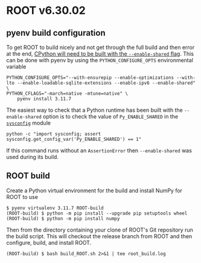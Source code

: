 # ROOT v6.30.02

## pyenv build configuration

To get ROOT to build nicely and not get through the full build and then error at the end, [CPython will need to be built with the `--enable-shared` flag](https://github.com/pyenv/pyenv/wiki#how-to-build-cpython-with---enable-shared).
This can be done with pyenv by using the `PYTHON_CONFIGURE_OPTS` environmental variable

```shell
PYTHON_CONFIGURE_OPTS="--with-ensurepip --enable-optimizations --with-lto --enable-loadable-sqlite-extensions --enable-ipv6 --enable-shared" \
PYTHON_CFLAGS="-march=native -mtune=native" \
    pyenv install 3.11.7
```

The easiest way to check that a Python runtime has been built with the `--enable-shared` option is to check the value of `Py_ENABLE_SHARED` in the [`sysconfig`](https://docs.python.org/3/library/sysconfig.html) module

```shell
python -c "import sysconfig; assert sysconfig.get_config_var('Py_ENABLE_SHARED') == 1"
```

If this command runs without an `AssertionError` then `--enable-shared` was used during its build.

## ROOT build

Create a Python virtual environment for the build and install NumPy for ROOT to use

```shell
$ pyenv virtualenv 3.11.7 ROOT-build
(ROOT-build) $ python -m pip install --upgrade pip setuptools wheel
(ROOT-build) $ python -m pip install numpy
```

Then from the directory containing your clone of ROOT's Git repository run the build script.
This will checkout the release branch from ROOT and then configure, build, and install ROOT.

```
(ROOT-build) $ bash build_ROOT.sh 2>&1 | tee root_build.log
```
